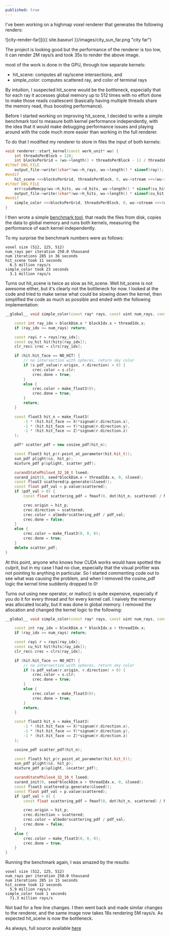 ```yaml
---
published: true
---
```

I've been working on a highmap voxel renderer that generates the following renders:

![city-render-far]]({{ site.baseurl }}/images/city_sun_far.png "city far")

The project is looking good but the performance of the renderer is too low, it can render 2M rays/s and took 35s to render the above image.

most of the work is done in the GPU, through tow separate kernels:
- hit_scene: computes all ray/scene intersections, and
- simple_color: computes scattered ray, and color of terminal rays

By intuition, I suspected hit_scene would be the bottleneck, especially that for each ray it accesses global memory up to 512 times with no effort done to make those reads coallescent (basically having multiple threads share the memory read, thus boosting performance).

Before I started working on improving hit_scene, I decided to write a simple benchmark tool to measure both kernel performance independently, with the idea that it would make debugging performance issues and playing around with the code much more easier than working in the full renderer.

To do that I modified my renderer to store in files the input of both kernels:

```cpp
void renderer::start_kernel(const work_unit* wu) {
	int threadsPerBlock = 128;
	int blocksPerGrid = (wu->length() + threadsPerBlock - 1) / threadsPerBlock;
#ifdef DBG_FILE
	output_file->write((char*)wu->h_rays, wu->length() * sizeof(ray));
#endif
	hit_scene <<<blocksPerGrid, threadsPerBlock, 0, wu->stream >>>(wu->d_rays, wu->length(), d_heightmap, model->size, 0.1f, FLT_MAX, wu->d_hits);
#ifdef DBG_FILE
	err(cudaMemcpy(wu->h_hits, wu->d_hits, wu->length() * sizeof(cu_hit), cudaMemcpyDeviceToHost), "copy hits from device to host");
	output_file->write((char*)wu->h_hits, wu->length() * sizeof(cu_hit));
#endif
	simple_color <<<blocksPerGrid, threadsPerBlock, 0, wu->stream >>>(wu->d_rays, wu->length(), wu->d_hits, wu->d_clrs, num_runs++, model_albedo, scene_sun, max_depth);
}
```

I then wrote a simple [benchmark tool](https://github.com/voxel-tracer/v-elev/blob/leaner-kernel-code/bench/kernel.cu), that reads the files from disk, copies the data to global memory and runs both kernels, measuring the performance of each kernel independently.

To my surprise the benchmark numbers were as follows:

```
voxel size (512, 125, 512)
num_rays per iteration 250.0 thousand
num iterations 285 in 36 seconds
hit_scene took 11 seconds
  6.5 million rays/s
simple_color took 23 seconds
  3.1 million rays/s
```

Turns out hit_scene is twice as slow as hit_scene. Well hit_scene is not awesome either, but it's clearly not the bottleneck for now. I looked at the code and tried to make sense what could be slowing down the kernel, then simplified the code as much as possible and ended with the following implementation:

```cpp
__global__ void simple_color(const ray* rays, const uint num_rays, const cu_hit* hits, clr_rec* clrs, const uint seed, const float3 albedo, const sun s) {

	const int ray_idx = blockDim.x * blockIdx.x + threadIdx.x;
	if (ray_idx >= num_rays) return;

	const ray& r = rays[ray_idx];
	const cu_hit hit(hits[ray_idx]);
	clr_rec& crec = clrs[ray_idx];

	if (hit.hit_face == NO_HIT) {
		// no intersection with spheres, return sky color
		if (s.pdf_value(r.origin, r.direction) > 0) {
			crec.color = s.clr;
			crec.done = true;
		}
		else {
			crec.color = make_float3(0);
			crec.done = true;
		}
		return;
	}

	const float3 hit_n = make_float3(
		-1 * (hit.hit_face == X)*signum(r.direction.x),
		-1 * (hit.hit_face == Y)*signum(r.direction.y),
		-1 * (hit.hit_face == Z)*signum(r.direction.z)
	);

	pdf* scatter_pdf = new cosine_pdf(hit_n);

	const float3 hit_p(r.point_at_parameter(hit.hit_t));
	sun_pdf plight(&s, hit_p);
	mixture_pdf p(&plight, scatter_pdf);

	curandStatePhilox4_32_10_t lseed;
	curand_init(0, seed*blockDim.x + threadIdx.x, 0, &lseed);
	const float3 scattered(p.generate(&lseed));
	const float pdf_val = p.value(scattered);
	if (pdf_val > 0) {
		const float scattering_pdf = fmaxf(0, dot(hit_n, scattered) / M_PI);

		crec.origin = hit_p;
		crec.direction = scattered;
		crec.color = albedo*scattering_pdf / pdf_val;
		crec.done = false;
	}
	else {
		crec.color = make_float3(0, 0, 0);
		crec.done = true;
	}
	delete scatter_pdf;
}
```

At this point, anyone who knows how CUDA works would have spotted the culprit, but in my case I had no clue, especially that the visual profiler was not pointing to anything in particular. So I started commenting code out to see what was causing the problem, and when I removed the cosine_pdf logic the kernel time suddenly dropped to 0!

Turns out using new operator, or malloc() is quite expensive, especially if you do it for every thread and for every kernel call. I naively the memory was allocated locally, but it was done in global memory. I removed the allocation and changed the kernel logic to the following:

```cpp
__global__ void simple_color(const ray* rays, const uint num_rays, const cu_hit* hits, clr_rec* clrs, const uint seed, const float3 albedo, const sun s) {

	const int ray_idx = blockDim.x * blockIdx.x + threadIdx.x;
	if (ray_idx >= num_rays) return;

	const ray& r = rays[ray_idx];
	const cu_hit hit(hits[ray_idx]);
	clr_rec& crec = clrs[ray_idx];

	if (hit.hit_face == NO_HIT) {
		// no intersection with spheres, return sky color
		if (s.pdf_value(r.origin, r.direction) > 0) {
			crec.color = s.clr;
			crec.done = true;
		}
		else {
			crec.color = make_float3(0);
			crec.done = true;
		}
		return;
	}

	const float3 hit_n = make_float3(
		-1 * (hit.hit_face == X)*signum(r.direction.x),
		-1 * (hit.hit_face == Y)*signum(r.direction.y),
		-1 * (hit.hit_face == Z)*signum(r.direction.z)
	);

	cosine_pdf scatter_pdf(hit_n);

	const float3 hit_p(r.point_at_parameter(hit.hit_t));
	sun_pdf plight(&s, hit_p);
	mixture_pdf p(&plight, &scatter_pdf);

	curandStatePhilox4_32_10_t lseed;
	curand_init(0, seed*blockDim.x + threadIdx.x, 0, &lseed);
	const float3 scattered(p.generate(&lseed));
	const float pdf_val = p.value(scattered);
	if (pdf_val > 0) {
		const float scattering_pdf = fmaxf(0, dot(hit_n, scattered) / M_PI);

		crec.origin = hit_p;
		crec.direction = scattered;
		crec.color = albedo*scattering_pdf / pdf_val;
		crec.done = false;
	}
	else {
		crec.color = make_float3(0, 0, 0);
		crec.done = true;
	}
}
```

Running the benchmark again, I was amazed by the results:

```
voxel size (512, 125, 512)
num_rays per iteration 250.0 thousand
num iterations 285 in 15 seconds
hit_scene took 12 seconds
  5.9 million rays/s
simple_color took 1 seconds
  71.3 million rays/s
```

Not bad for a few line changes. I then went back and made similar changes to the renderer, and the same image now takes 18s rendering 5M rays/s. As expected hit_scene is now the bottleneck.

As always, full source available [here](https://github.com/voxel-tracer/v-elev)
